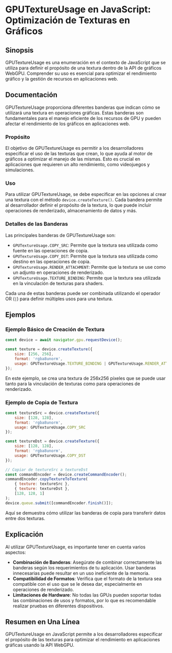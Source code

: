 <!--
Meta Description: # GPUTextureUsage en JavaScript: Optimización de Texturas en Gráficos ## Sinopsis GPUTextureUsage es una enumeración en el contexto de JavaScript que ...
Meta Keywords: gputextureusage, que, textura, las, para
-->

# GPUTextureUsage en JavaScript: Optimización de Texturas en Gráficos

## Sinopsis
GPUTextureUsage es una enumeración en el contexto de JavaScript que se utiliza para definir el propósito de una textura dentro de la API de gráficos WebGPU. Comprender su uso es esencial para optimizar el rendimiento gráfico y la gestión de recursos en aplicaciones web.

## Documentación
GPUTextureUsage proporciona diferentes banderas que indican cómo se utilizará una textura en operaciones gráficas. Estas banderas son fundamentales para el manejo eficiente de los recursos de GPU y pueden afectar el rendimiento de los gráficos en aplicaciones web.

### Propósito
El objetivo de GPUTextureUsage es permitir a los desarrolladores especificar el uso de las texturas que crean, lo que ayuda al motor de gráficos a optimizar el manejo de las mismas. Esto es crucial en aplicaciones que requieren un alto rendimiento, como videojuegos y simulaciones.

### Uso
Para utilizar GPUTextureUsage, se debe especificar en las opciones al crear una textura con el método `device.createTexture()`. Cada bandera permite al desarrollador definir el propósito de la textura, lo que puede incluir operaciones de renderizado, almacenamiento de datos y más.

### Detalles de las Banderas
Las principales banderas de GPUTextureUsage son:

- `GPUTextureUsage.COPY_SRC`: Permite que la textura sea utilizada como fuente en las operaciones de copia.
- `GPUTextureUsage.COPY_DST`: Permite que la textura sea utilizada como destino en las operaciones de copia.
- `GPUTextureUsage.RENDER_ATTACHMENT`: Permite que la textura se use como un adjunto en operaciones de renderizado.
- `GPUTextureUsage.TEXTURE_BINDING`: Permite que la textura sea utilizada en la vinculación de texturas para shaders.

Cada una de estas banderas puede ser combinada utilizando el operador OR (`|`) para definir múltiples usos para una textura.

## Ejemplos
### Ejemplo Básico de Creación de Textura
```javascript
const device = await navigator.gpu.requestDevice();

const texture = device.createTexture({
    size: [256, 256],
    format: 'rgba8unorm',
    usage: GPUTextureUsage.TEXTURE_BINDING | GPUTextureUsage.RENDER_ATTACHMENT
});
```
En este ejemplo, se crea una textura de 256x256 píxeles que se puede usar tanto para la vinculación de texturas como para operaciones de renderizado.

### Ejemplo de Copia de Textura
```javascript
const textureSrc = device.createTexture({
    size: [128, 128],
    format: 'rgba8unorm',
    usage: GPUTextureUsage.COPY_SRC
});

const textureDst = device.createTexture({
    size: [128, 128],
    format: 'rgba8unorm',
    usage: GPUTextureUsage.COPY_DST
});

// Copiar de textureSrc a textureDst
const commandEncoder = device.createCommandEncoder();
commandEncoder.copyTextureToTexture(
    { texture: textureSrc },
    { texture: textureDst },
    [128, 128, 1]
);
device.queue.submit([commandEncoder.finish()]);
```
Aquí se demuestra cómo utilizar las banderas de copia para transferir datos entre dos texturas.

## Explicación
Al utilizar GPUTextureUsage, es importante tener en cuenta varios aspectos:

- **Combinación de Banderas**: Asegúrate de combinar correctamente las banderas según los requerimientos de tu aplicación. Usar banderas innecesarias puede resultar en un uso ineficiente de la memoria.
- **Compatibilidad de Formatos**: Verifica que el formato de la textura sea compatible con el uso que se le desea dar, especialmente en operaciones de renderizado.
- **Limitaciones de Hardware**: No todas las GPUs pueden soportar todas las combinaciones de usos y formatos, por lo que es recomendable realizar pruebas en diferentes dispositivos.

## Resumen en Una Línea
GPUTextureUsage en JavaScript permite a los desarrolladores especificar el propósito de las texturas para optimizar el rendimiento en aplicaciones gráficas usando la API WebGPU.